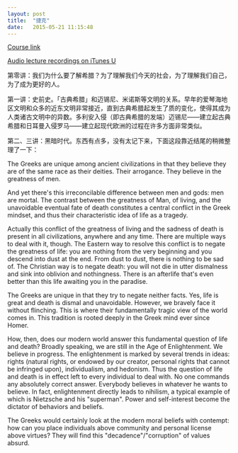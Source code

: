 ```yaml
---
layout: post
title:  "捷克"
date:   2015-05-21 11:15:48
---
```


[Course link](http://oyc.yale.edu/classics/clcv-205)

[Audio lecture recordings on iTunes U](https://itunes.apple.com/us/itunes-u/ancient-greek-history-audio/id341651987?mt=10) 

第零讲：我们为什么要了解希腊？为了理解我们今天的社会，为了理解我们自己，为了成为更好的人。

第一讲：史前史。「古典希腊」和迈锡尼、米诺斯等文明的关系。早年的爱琴海地区文明和众多的近东文明非常接近，直到古典希腊起发生了质的变化，使得其成为人类诸古文明中的异数。多利安入侵（即古典希腊的发端）迈锡尼——建立起古典希腊和日耳曼入侵罗马——建立起现代欧洲的过程在许多方面非常类似。

第二、三讲：黑暗时代。东西有点多，没有太记下来，下面这段靠近结尾的稍微整理了一下：

The Greeks are unique among ancient civilizations in that they believe they are of the same race as their deities. Their arrogance. They believe in the greatness of men. 

And yet there's this irreconcilable difference between men and gods: men are mortal. The contrast between the greatness of Man, of living, and the unavoidable eventual fate of death constitutes a central conflict in the Greek mindset, and thus their characteristic idea of life as a tragedy. 

Actually this conflict of the greatness of living and the sadness of death is present in all civilizations, anywhere and any time. There are multiple ways to deal with it, though. The Eastern way to resolve this conflict is to negate the greatness of life: you are nothing from the very beginning and you descend into dust at the end. From dust to dust, there is nothing to be sad of. The Christian way is to negate death: you will not die in utter dismalness and sink into oblivion and nothingness. There is an afterlife that's even better than this life awaiting you in the paradise. 

The Greeks are unique in that they try to negate neither facts. Yes, life is great and death is dismal and unavoidable. However, we bravely face it without flinching. This is where their fundamentally tragic view of the world comes in. This tradition is rooted deeply in the Greek mind ever since Homer. 

How, then, does our modern world answer this fundamental question of life and death? Broadly speaking, we are still in the Age of Enlightenment. We believe in progress. The enlightenment is marked by several trends in ideas: rights (natural rights, or endowed by our creator, personal rights that cannot be infringed upon), individualism, and hedonism. Thus the question of life and death is in effect left to every individual to deal with. No one commands any absolutely correct answer. Everybody believes in whatever he wants to believe. In fact, enlightenment directly leads to nihilism, a typical example of which is Nietzsche and his "superman". Power and self-interest become the dictator of behaviors and beliefs. 

The Greeks would certainly look at the modern moral beliefs with contempt: how can you place individuals above community and personal license above virtues? They will find this "decadence"/"corruption" of values absurd. 